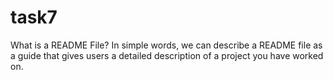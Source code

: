 # task7 
What is a README File?
In simple words, we can describe a README file as a guide that gives users a detailed description of a project you have worked on.

